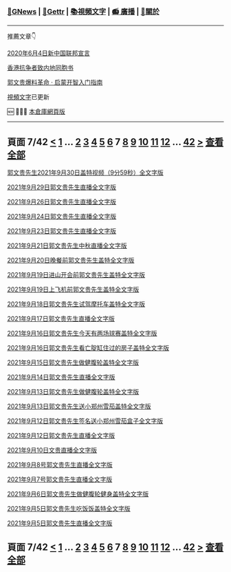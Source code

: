 ﻿###  [:newspaper:GNews](/README.md) | [:statue_of_liberty:Gettr](/content/gettr/README.md) | [:books:視頻文字](/content/README.md) | [:radio: 廣播](/content/docs/g-radio/README.md) | [:pray:關於](https://github.com/ourhimalayas/home/tree/main/about)
---

推薦文章:point_down:

[2020年6月4日新中国联邦宣言](/content/docs/declaration-of-the-New-Federal-State-of-China/README.md)

[香港抗争者致内地同胞书](/master/2019/08/a_letter_from_the_hong_kong_people.md)

[郭文贵爆料革命 · 启蒙开智入门指南](https://github.com/Pangu2020together/guo-whistleblowing-revolution)

[視頻文字](/content/README.md)已更新

:new: :tada::tada::tada: [本倉庫網頁版](https://ourhimalayas.github.io/)

---
## 頁面 7/42 [**<**](/content/transcript/README-6.md) [1](/content/transcript/README.md) ... [2](/content/transcript/README-2.md) [3](/content/transcript/README-3.md) [4](/content/transcript/README-4.md) [5](/content/transcript/README-5.md) [6](/content/transcript/README-6.md) **7** [8](/content/transcript/README-8.md) [9](/content/transcript/README-9.md) [10](/content/transcript/README-10.md) [11](/content/transcript/README-11.md) [12](/content/transcript/README-12.md) ... [42](/content/transcript/README-42.md) [**>**](/content/transcript/README-8.md) [查看全部](/content/transcript/README-all.md)

[郭文贵先生2021年9月30日盖特视频（9分59秒）全文字版](/content/transcript/2021/09/20210930-1567088.md)

[2021年9月29日郭文贵先生直播全文字版](/content/transcript/2021/09/20210929-1565198.md)

[2021年9月26日郭文贵先生直播全文字版](/content/transcript/2021/09/20210926-1558848.md)

[2021年9月24日郭文贵先生直播全文字版](/content/transcript/2021/09/20210924-1553659.md)

[2021年9月23日郭文贵先生直播全文字版](/content/transcript/2021/09/20210923-1552854.md)

[2021年9月21日郭文贵先生中秋直播全文字版](/content/transcript/2021/09/20210921-1548507.md)

[2021年9月20日晚餐前郭文贵先生盖特全文字版](/content/transcript/2021/09/20210920-1560752.md)

[2021年9月19日进山开会前郭文贵先生盖特全文字版](/content/transcript/2021/09/20210919-1560793.md)

[2021年9月19日上飞机前郭文贵先生盖特全文字版](/content/transcript/2021/09/20210919-1560831.md)

[2021年9月18日郭文贵先生试驾摩托车盖特全文字版](/content/transcript/2021/09/20210918-1560856.md)

[2021年9月17日郭文贵先生直播全文字版](/content/transcript/2021/09/20210917-1540953.md)

[2021年9月16日郭文贵先生今天有两场球赛盖特全文字版](/content/transcript/2021/09/20210916-1561578.md)

[2021年9月16日郭文贵先生看亡腚缸住过的房子盖特全文字版](/content/transcript/2021/09/20210916-1561620.md)

[2021年9月15日郭文贵先生做健腹轮盖特全文字版](/content/transcript/2021/09/20210915-1561652.md)

[2021年9月14日郭文贵先生直播全文字版](/content/transcript/2021/09/20210914-1535090.md)

[2021年9月13日郭文贵先生做健腹轮盖特全文字版](/content/transcript/2021/09/20210913-1561708.md)

[2021年9月13日郭文贵先生送小郑州雪茄盖特全文字版](/content/transcript/2021/09/20210913-1561743.md)

[2021年9月12日郭文贵先生签名送小郑州雪茄盒子全文字版](/content/transcript/2021/09/20210912-1563739.md)

[2021年9月12日郭文贵先生直播全文字版](/content/transcript/2021/09/20210912-1530781.md)

[2021年9月10日文贵直播全文字版](/content/transcript/2021/09/20210910-1524495.md)

[2021年9月8号郭文贵先生直播全文字版](/content/transcript/2021/09/20210908-1521239.md)

[2021年9月7号郭文贵先生直播全文字版](/content/transcript/2021/09/20210907-1519839.md)

[2021年9月6日郭文贵先生做健腹轮健身盖特全文字版](/content/transcript/2021/09/20210906-1563654.md)

[2021年9月5日郭文贵先生吃饭饭盖特全文字版](/content/transcript/2021/09/20210905-1563773.md)

[2021年9月5日郭文贵先生直播全文字版](/content/transcript/2021/09/20210905-1514662.md)


## 頁面 7/42 [**<**](/content/transcript/README-6.md) [1](/content/transcript/README.md) ... [2](/content/transcript/README-2.md) [3](/content/transcript/README-3.md) [4](/content/transcript/README-4.md) [5](/content/transcript/README-5.md) [6](/content/transcript/README-6.md) **7** [8](/content/transcript/README-8.md) [9](/content/transcript/README-9.md) [10](/content/transcript/README-10.md) [11](/content/transcript/README-11.md) [12](/content/transcript/README-12.md) ... [42](/content/transcript/README-42.md) [**>**](/content/transcript/README-8.md) [查看全部](/content/transcript/README-all.md)
